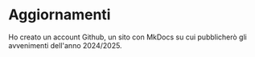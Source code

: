 # Aggiornamenti

Ho creato un account Github, un sito con MkDocs su cui pubblicherò gli avvenimenti dell'anno 2024/2025.
